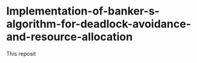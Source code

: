 # Implementation-of-banker-s-algorithm-for-deadlock-avoidance-and-resource-allocation

This reposit
